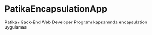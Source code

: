 # PatikaEncapsulationApp
Patika+ Back-End Web Developer Programı kapsamında encapsulation uygulaması
